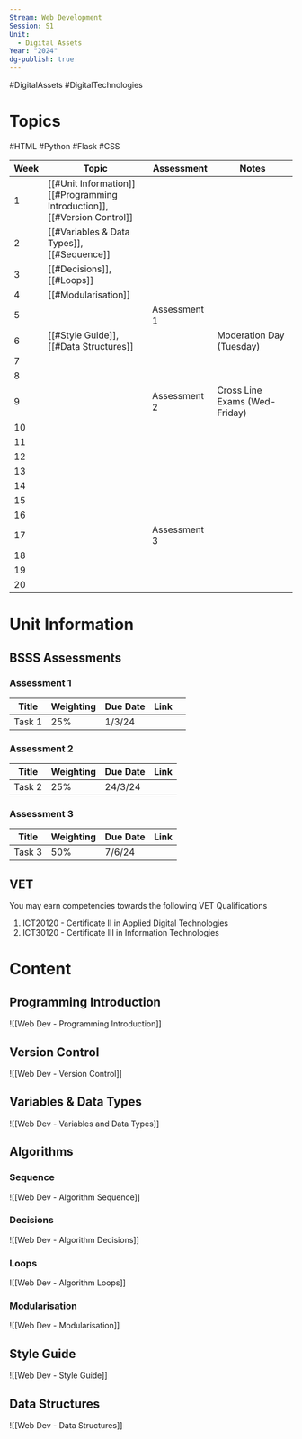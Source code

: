 ```yaml
---
Stream: Web Development
Session: S1
Unit:
  - Digital Assets
Year: "2024"
dg-publish: true
---
```

#DigitalAssets
#DigitalTechnologies
# Topics
#HTML
#Python
#Flask
#CSS


| Week | Topic                                                                            | Assessment   | Notes                         |
| ---- | -------------------------------------------------------------------------------- | ------------ | ----------------------------- |
| 1    | [[#Unit Information]]<br>[[#Programming Introduction]], <br>[[#Version Control]] |              |                               |
| 2    | [[#Variables & Data Types]], <br>[[#Sequence]]                                   |              |                               |
| 3    | [[#Decisions]], <br>[[#Loops]]                                                   |              |                               |
| 4    | [[#Modularisation]]                                                              |              |                               |
| 5    |                                                                                  | Assessment 1 |                               |
| 6    | [[#Style Guide]], <br>[[#Data Structures]]                                       |              | Moderation Day (Tuesday)      |
| 7    |                                                                                  |              |                               |
| 8    |                                                                                  |              |                               |
| 9    |                                                                                  | Assessment 2 | Cross Line Exams (Wed-Friday) |
| 10   |                                                                                  |              |                               |
| 11   |                                                                                  |              |                               |
| 12   |                                                                                  |              |                               |
| 13   |                                                                                  |              |                               |
| 14   |                                                                                  |              |                               |
| 15   |                                                                                  |              |                               |
| 16   |                                                                                  |              |                               |
| 17   |                                                                                  | Assessment 3 |                               |
| 18   |                                                                                  |              |                               |
| 19   |                                                                                  |              |                               |
| 20   |                                                                                  |              |                               |

# Unit Information

##  BSSS Assessments
### Assessment 1

| Title  | Weighting | Due Date | Link |     |
| ------ | --------- | -------- | ---- | --- |
| Task 1 | 25%       | 1/3/24   |      |     |


### Assessment 2
| Title  | Weighting | Due Date | Link |
| ------ | --------- | -------- | ---- |
| Task 2 | 25%       | 24/3/24  |      |

### Assessment 3
| Title  | Weighting | Due Date | Link |
| ------ | --------- | -------- | ---- |
| Task 3 | 50%       | 7/6/24   |      |

## VET
You may earn competencies towards the following VET Qualifications
1) ICT20120 - Certificate II in Applied Digital Technologies
2) ICT30120 - Certificate III in Information Technologies



# Content

## Programming Introduction

![[Web Dev - Programming Introduction]]

## Version Control
![[Web Dev - Version Control]]

## Variables & Data Types
![[Web Dev - Variables and Data Types]]
## Algorithms 

### Sequence
![[Web Dev - Algorithm Sequence]]

### Decisions
![[Web Dev - Algorithm Decisions]]
### Loops
![[Web Dev - Algorithm Loops]]

### Modularisation
![[Web Dev - Modularisation]]

## Style Guide
![[Web Dev - Style Guide]]

## Data Structures
![[Web Dev - Data Structures]]


